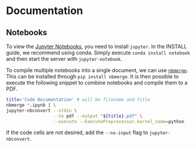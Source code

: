 # Documentation

## Notebooks

To view the [Jupyter Notebooks](https://jupyter.org/), you need to install `jupyter`.
In the INSTALL guide, we recommend using conda.
Simply execute `conda install notebook` and then start the server with `jupyter-notebook`.

To compile multiple notebooks into a single document, we can use [`nbmerge`](https://github.com/jbn/nbmerge).
This can be installed through `pip install nbmerge`.
It is then possible to execute the following snippet to combine notebooks and compile them to a PDF.

```bash
title='Code Documentation' # will be filename and title
nbmerge *.ipynb | \
jupyter-nbconvert --stdin \
                  --to pdf --output "${title}.pdf" \
                  --execute --ExecutePreprocessor.kernel_name=python
```

If the code cells are not desired, add the `--no-input` flag to `jupyter-nbconvert`.
